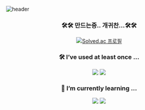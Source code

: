 
![header](https://capsule-render.vercel.app/api?type=waving&color=0:fe6560,30:d09be6,100:a2e6f5&height=300&&animation=twinkling&section=header&text=🥰%20Soieu's%20GitHub&fontSize=90&fontAlignY=40&fontColor=ffffff&stroke=d09be6)

<div align='center'>

### 🛠🛠 만드는중.. 개귀찬...🛠🛠
[![Solved.ac
프로필](http://mazassumnida.wtf/api/v2/generate_badge?boj=soieu)](https://solved.ac/soieu)

### 🛠 I’ve used at least once ...
<img src="https://img.shields.io/badge/C++-informational?style=for-the-badge&logo=c%2B%2B&logoColor=white"/>
<img src="https://img.shields.io/badge/python-blue?style=for-the-badge&logo=python&logoColor=white"/>

### 🌱 I’m currently learning ...
<img src="https://img.shields.io/badge/Spring-green?style=for-the-badge&logo=spring&logoColor=white"/>
<img src="https://img.shields.io/badge/Java-green?style=for-the-badge&logo=java&logoColor=white"/>
</div>


<!--
**soieu/soieu** is a ✨ _special_ ✨ repository because its `README.md` (this file) appears on your GitHub profile.

Here are some ideas to get you started:

- 🔭 I’m currently working on ...
- 🌱 I’m currently learning ...
- 👯 I’m looking to collaborate on ...
- 🤔 I’m looking for help with ...
- 💬 Ask me about ...
- 📫 How to reach me: ...
- 😄 Pronouns: ...
- ⚡ Fun fact: ...
- https://shields.io
- https://github.com/rzashakeri/beautify-github-profile
-->
